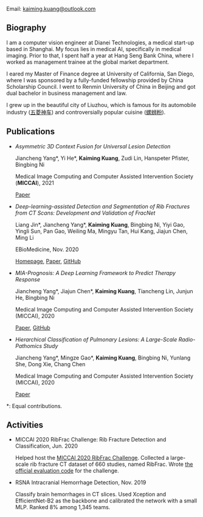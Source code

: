 Email: kaiming.kuang@outlook.com

## Biography
I am a computer vision engineer at Dianei Technologies, a medical start-up based in Shanghai. My focus lies in medical AI, specifically in medical imaging. Prior to that, I spent half a year at Hang Seng Bank China, where I worked as management trainee at the global market department.

I eared my Master of Finance degree at University of California, San Diego, where I was sponsored by a fully-funded fellowship provided by China Scholarship Council. I went to Renmin University of China in Beijing and got dual bachelor in business management and law.

I grew up in the beautiful city of Liuzhou, which is famous for its automobile industry ([五菱神车](https://www.quora.com/Is-it-true-that-Wuling-electric-cars-in-China-are-cheap-and-are-these-cars-of-good-quality-and-not-easily-damaged)) and controversially popular cuisine ([螺蛳粉](https://baike.baidu.com/pic/%E8%9E%BA%E8%9B%B3%E7%B2%89/1455359/1/4610b912c8fcc3cec3fd2cd2730dc188d43f86948ab3?fr=lemma&ct=single#aid=0&pic=2fdda3cc7cd98d10d39f918b213fb80e7aec90c5)).

## Publications
- *Asymmetric 3D Context Fusion for Universal Lesion Detection*

  Jiancheng Yang\*, Yi He\*, **Kaiming Kuang**, Zudi Lin, Hanspeter Pfister, Bingbing Ni

  Medical Image Computing and Computer Assisted Intervention Society (**MICCAI**), 2021

  [Paper](https://arxiv.org/pdf/2109.08684.pdf)
- *Deep-learning-assisted Detection and Segmentation of Rib Fractures from CT Scans: Development and Validation of FracNet*

  Liang Jin\*, Jiancheng Yang\*, **Kaiming Kuang**, Bingbing Ni, Yiyi Gao, Yingli Sun, Pan Gao, Weiling Ma, Mingyu Tan, Hui Kang, Jiajun Chen, Ming Li

  EBioMedicine, Nov. 2020

  [Homepage](https://m3dv.github.io/FracNet/), [Paper](https://doi.org/10.1016/j.ebiom.2020.103106), [GitHub](https://github.com/M3DV/FracNet)

- *MIA-Prognosis: A Deep Learning Framework to Predict Therapy Response*

  Jiancheng Yang\*, Jiajun Chen\*, **Kaiming Kuang**, Tiancheng Lin, Junjun He, Bingbing Ni

  Medical Image Computing and Computer Assisted Intervention Society (MICCAI), 2020
  
  [Paper](https://arxiv.org/abs/2010.04062), [GitHub](https://github.com/M3DV/SimTA)

- *Hierarchical Classification of Pulmonary Lesions: A Large-Scale Radio-Pathomics Study*

  Jiancheng Yang\*, Mingze Gao\*, **Kaiming Kuang**, Bingbing Ni, Yunlang She, Dong Xie, Chang Chen

  Medical Image Computing and Computer Assisted Intervention Society (MICCAI), 2020
  
  [Paper](https://arxiv.org/abs/2010.04049)

\*: Equal contributions.

## Activities
- MICCAI 2020 RibFrac Challenge: 
Rib Fracture Detection and Classification, Jun. 2020

  Helped host the [MICCAI 2020 RibFrac Challenge](https://ribfrac.grand-challenge.org/). Collected a large-scale rib fracture CT dataset of 660 studies, named RibFrac. Wrote [the official evaluation code](https://github.com/M3DV/RibFrac-Challenge) for the challenge.

- RSNA Intracranial Hemorrhage Detection, Nov. 2019

  Classify brain hemorrhages in CT slices. Used Xception and EfficientNet-B2 as the backbone and calibrated the network with a small MLP. Ranked 8% among 1,345 teams.